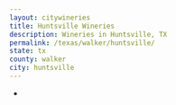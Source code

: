 ```yaml
---
layout: citywineries
title: Huntsville Wineries
description: Wineries in Huntsville, TX
permalink: /texas/walker/huntsville/
state: tx
county: walker
city: huntsville
---
```

-
